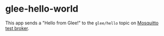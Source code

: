 # glee-hello-world

This app sends a "Hello from Glee!" to the `glee/hello` topic on [Mosquitto test broker](https://test.mosquitto.org).

